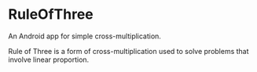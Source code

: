 # RuleOfThree
An Android app for simple cross-multiplication.

Rule of Three is a form of cross-multiplication used to solve problems that involve linear proportion.
